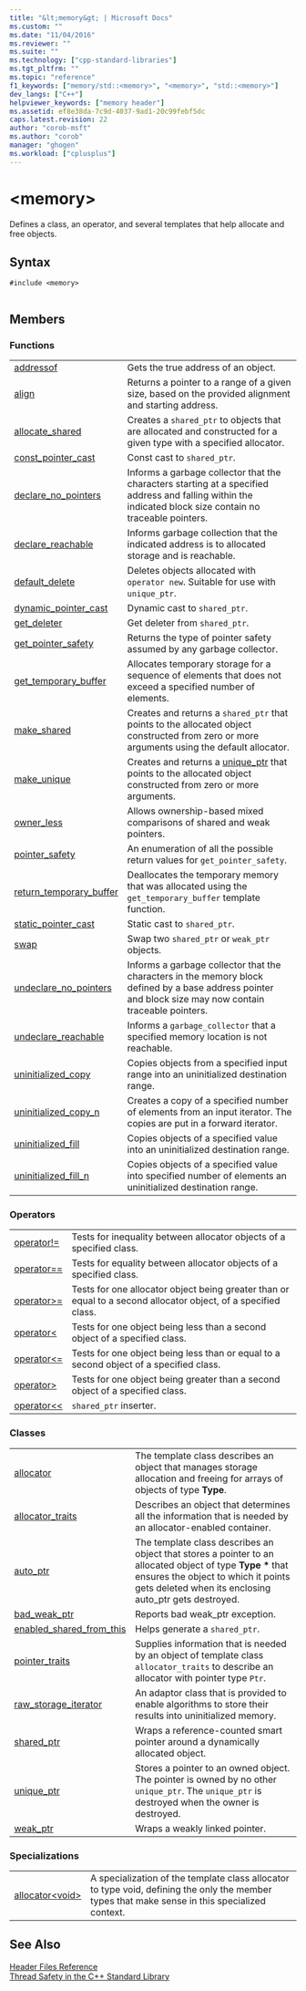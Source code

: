 ```yaml
---
title: "&lt;memory&gt; | Microsoft Docs"
ms.custom: ""
ms.date: "11/04/2016"
ms.reviewer: ""
ms.suite: ""
ms.technology: ["cpp-standard-libraries"]
ms.tgt_pltfrm: ""
ms.topic: "reference"
f1_keywords: ["memory/std::<memory>", "<memory>", "std::<memory>"]
dev_langs: ["C++"]
helpviewer_keywords: ["memory header"]
ms.assetid: ef8e38da-7c9d-4037-9ad1-20c99febf5dc
caps.latest.revision: 22
author: "corob-msft"
ms.author: "corob"
manager: "ghogen"
ms.workload: ["cplusplus"]
---
```

# &lt;memory&gt;
Defines a class, an operator, and several templates that help allocate and free objects.  
  
## Syntax  
  
```  
#include <memory>  
  
```  
  
## Members  
  
### Functions  
  
|||  
|-|-|  
|[addressof](../standard-library/memory-functions.md#addressof)|Gets the true address of an object.|  
|[align](../standard-library/memory-functions.md#align)|Returns a pointer to a range of a given size, based on the provided alignment and starting address.|  
|[allocate_shared](../standard-library/memory-functions.md#allocate_shared)|Creates a `shared_ptr` to objects that are allocated and constructed for a given type with a specified allocator.|  
|[const_pointer_cast](../standard-library/memory-functions.md#const_pointer_cast)|Const cast to `shared_ptr`.|  
|[declare_no_pointers](../standard-library/memory-functions.md#declare_no_pointers)|Informs a garbage collector that the characters starting at a specified address and falling within the indicated block size contain no traceable pointers.|  
|[declare_reachable](../standard-library/memory-functions.md#declare_reachable)|Informs garbage collection that the indicated address is to allocated storage and is reachable.|  
|[default_delete](../standard-library/memory-functions.md#default_delete)|Deletes objects allocated with `operator new`. Suitable for use with `unique_ptr`.|  
|[dynamic_pointer_cast](../standard-library/memory-functions.md#dynamic_pointer_cast)|Dynamic cast to `shared_ptr`.|  
|[get_deleter](../standard-library/memory-functions.md#get_deleter)|Get deleter from `shared_ptr`.|  
|[get_pointer_safety](../standard-library/memory-functions.md#get_pointer_safety)|Returns the type of pointer safety assumed by any garbage collector.|  
|[get_temporary_buffer](../standard-library/memory-functions.md#get_temporary_buffer)|Allocates temporary storage for a sequence of elements that does not exceed a specified number of elements.|  
|[make_shared](../standard-library/memory-functions.md#make_shared)|Creates and returns a `shared_ptr` that points to the allocated object constructed from zero or more arguments using the default allocator.|  
|[make_unique](../standard-library/memory-functions.md#make_unique)|Creates and returns a [unique_ptr](../standard-library/unique-ptr-class.md) that points to the allocated object constructed from zero or more arguments.|  
|[owner_less](../standard-library/memory-functions.md#owner_less)|Allows ownership-based mixed comparisons of shared and weak pointers.|  
|[pointer_safety](../standard-library/memory-enums.md#pointer_safety)|An enumeration of all the possible return values for `get_pointer_safety`.|  
|[return_temporary_buffer](../standard-library/memory-functions.md#return_temporary_buffer)|Deallocates the temporary memory that was allocated using the `get_temporary_buffer` template function.|  
|[static_pointer_cast](../standard-library/memory-functions.md#static_pointer_cast)|Static cast to `shared_ptr`.|  
|[swap](../standard-library/memory-functions.md#swap)|Swap two `shared_ptr` or `weak_ptr` objects.|  
|[undeclare_no_pointers](../standard-library/memory-functions.md#undeclare_no_pointers)|Informs a garbage collector that the characters in the memory block defined by a base address pointer and block size may now contain traceable pointers.|  
|[undeclare_reachable](../standard-library/memory-functions.md#undeclare_reachable)|Informs a `garbage_collector` that a specified memory location is not reachable.|  
|[uninitialized_copy](../standard-library/memory-functions.md#uninitialized_copy)|Copies objects from a specified input range into an uninitialized destination range.|  
|[uninitialized_copy_n](../standard-library/memory-functions.md#uninitialized_copy_n)|Creates a copy of a specified number of elements from an input iterator. The copies are put in a forward iterator.|  
|[uninitialized_fill](../standard-library/memory-functions.md#uninitialized_fill)|Copies objects of a specified value into an uninitialized destination range.|  
|[uninitialized_fill_n](../standard-library/memory-functions.md#uninitialized_fill_n)|Copies objects of a specified value into specified number of elements an uninitialized destination range.|  
  
### Operators  
  
|||  
|-|-|  
|[operator!=](../standard-library/memory-operators.md#op_neq)|Tests for inequality between allocator objects of a specified class.|  
|[operator==](../standard-library/memory-operators.md#op_eq_eq)|Tests for equality between allocator objects of a specified class.|  
|[operator>=](../standard-library/memory-operators.md#op_gt_eq)|Tests for one allocator object being greater than or equal to a second allocator object, of a specified class.|  
|[operator<](../standard-library/memory-operators.md#op_lt)|Tests for one object being less than a second object of a specified class.|  
|[operator\<=](../standard-library/memory-operators.md#op_gt_eq)|Tests for one object being less than or equal to a second object of a specified class.|  
|[operator>](../standard-library/memory-operators.md#op_gt)|Tests for one object being greater than a second object of a specified class.|  
|[operator<<](../standard-library/memory-operators.md#op_lt_lt)|`shared_ptr` inserter.|  
  
### Classes  
  
|||  
|-|-|  
|[allocator](../standard-library/allocator-class.md)|The template class describes an object that manages storage allocation and freeing for arrays of objects of type **Type**.|  
|[allocator_traits](../standard-library/allocator-traits-class.md)|Describes an object that determines all the information that is needed by an allocator-enabled container.|  
|[auto_ptr](../standard-library/auto-ptr-class.md)|The template class describes an object that stores a pointer to an allocated object of type **Type \*** that ensures the object to which it points gets deleted when its enclosing auto_ptr gets destroyed.|  
|[bad_weak_ptr](../standard-library/bad-weak-ptr-class.md)|Reports bad weak_ptr exception.|  
|[enabled_shared_from_this](../standard-library/enable-shared-from-this-class.md)|Helps generate a `shared_ptr`.|  
|[pointer_traits](../standard-library/pointer-traits-struct.md)|Supplies information that is needed by an object of template class `allocator_traits` to describe an allocator with pointer type `Ptr`.|  
|[raw_storage_iterator](../standard-library/raw-storage-iterator-class.md)|An adaptor class that is provided to enable algorithms to store their results into uninitialized memory.|  
|[shared_ptr](../standard-library/shared-ptr-class.md)|Wraps a reference-counted smart pointer around a dynamically allocated object.|  
|[unique_ptr](../standard-library/unique-ptr-class.md)|Stores a pointer to an owned object. The pointer is owned by no other `unique_ptr`. The `unique_ptr` is destroyed when the owner is destroyed.|  
|[weak_ptr](../standard-library/weak-ptr-class.md)|Wraps a weakly linked pointer.|  
  
### Specializations  
  
|||  
|-|-|  
|[allocator\<void>](../standard-library/allocator-void-class.md)|A specialization of the template class allocator to type void, defining the only the member types that make sense in this specialized context.|  
  
## See Also  
 [Header Files Reference](../standard-library/cpp-standard-library-header-files.md)   
 [Thread Safety in the C++ Standard Library](../standard-library/thread-safety-in-the-cpp-standard-library.md)



